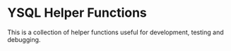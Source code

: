 # YSQL Helper Functions

This is a collection of helper functions useful for development, testing and
debugging.
